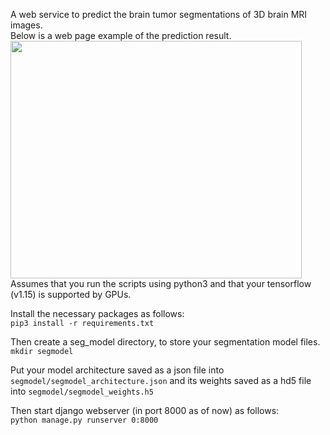 A web service to predict the brain tumor segmentations of 3D brain MRI images.<br>
Below is a web page example of the prediction result.<br>
<img src="https://s5.gifyu.com/images/brain_seg_webd38a9413a306fdc9.gif" width="466" height="380" /><br>
Assumes that you run the scripts using python3 and that your tensorflow (v1.15) is supported by GPUs. 

Install the necessary packages as follows:<br>
```pip3 install -r requirements.txt```

Then create a seg_model directory, to store your segmentation model files.<br>
```mkdir segmodel```

Put your model architecture saved as a json file into `segmodel/segmodel_architecture.json` and its weights saved as a hd5 file into `segmodel/segmodel_weights.h5`

Then start django webserver (in port 8000 as of now) as follows:<br>
```python manage.py runserver 0:8000```
